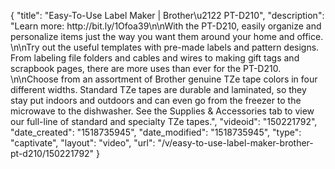 {
    "title": "Easy-To-Use Label Maker | Brother\u2122 PT-D210",
    "description": "Learn more:  http:\/\/bit.ly\/1Ofoa39\n\nWith the PT-D210, easily organize and personalize items just the way you want them around your home and office. \n\nTry out the useful templates with pre-made labels and pattern designs. From labeling file folders and cables and wires to making gift tags and scrapbook pages, there are more uses than ever for the PT-D210. \n\nChoose from an assortment of Brother genuine TZe tape colors in four different widths. Standard TZe tapes are durable and laminated, so they stay put indoors and outdoors and can even go from the freezer to the microwave to the dishwasher. See the Supplies & Accessories tab to view our full-line of standard and specialty TZe tapes.",
    "videoid": "150221792",
    "date_created": "1518735945",
    "date_modified": "1518735945",
    "type": "captivate",
    "layout": "video",
    "url": "\/v\/easy-to-use-label-maker-brother-pt-d210\/150221792"
}